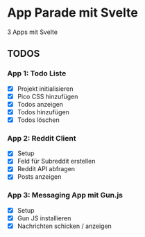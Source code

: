 # App Parade mit Svelte
3 Apps mit Svelte

## TODOS

### App 1: Todo Liste
- [x] Projekt initialisieren
- [x] Pico CSS hinzufügen
- [x] Todos anzeigen
- [x] Todos hinzufügen
- [x] Todos löschen

### App 2: Reddit Client
- [x] Setup
- [x] Feld für Subreddit erstellen
- [x] Reddit API abfragen
- [x] Posts anzeigen

### App 3: Messaging App mit Gun.js
- [x] Setup
- [x] Gun JS installieren
- [x] Nachrichten schicken / anzeigen